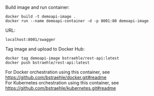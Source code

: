 Build image and run container:  
```
docker build -t demoapi-image .  
docker run --name demoapi-container -d -p 8001:80 demoapi-image  
```
URL:  
```
localhost:8001/swagger  
```
Tag image and upload to Docker Hub:  
```
docker tag demoapi-image bstraehle/rest-api:latest  
docker push bstraehle/rest-api:latest  
```
For Docker orchestration using this container, see https://github.com/bstraehle/docker.git#readme  
For Kubernetes orchestration using this container, see https://github.com/bstraehle/kubernetes.git#readme  
